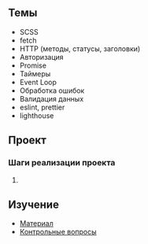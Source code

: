 ## Темы
- SCSS
- fetch
- HTTP (методы, статусы, заголовки)
- Авторизация
- Promise
- Таймеры
- Event Loop
- Обработка ошибок
- Валидация данных
- eslint, prettier
- lighthouse
## Проект


### Шаги реализации проекта
1. 
## Изучение
* [Материал](sections/frontend-async/learn.md)
* [Контрольные вопросы](sections/frontend-async/questions.md)
